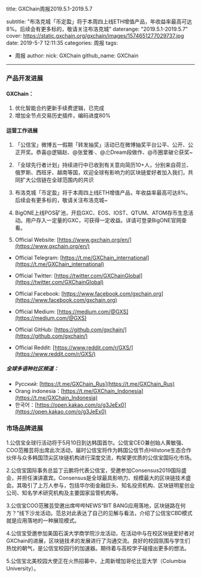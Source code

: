 title: GXChain周报2019.5.1-2019.5.7

subtitle: "布洛克城「币定盈」将于本周四上线ETH增值产品，年收益率最高可达8%。后续会有更多标的，敬请关注布洛克城"
daterange: "2019.5.1-2019.5.7"
cover: https://static.gxchain.org/gxchain/images/1574651277029737.jpg
date: 2019-5-7 12:11:35
categories: 周报
tags:
  - 周报
author:
    nick: GXChain
    github_name: GXChain
---

### 产品开发进展
#### GXChain：
1. 优化智能合约更新手续费逻辑，已完成
2. 增加全节点交易历史插件，编码进度80%



#### 运营工作进展
 
1. 「公信宝」微博五一假期「转发抽奖」活动已在微博抽奖平台公平、公开、公正开奖。恭喜@逻辑赵、@张爱雅·、@尐Dream段做作、@币圈拿破仑获奖~

2. 「全球先行者计划」持续进行中已收到有关意向简历10+人，分别来自荷兰、俄罗斯、西班牙、越南等国，欢迎全球有影响力的区块链爱好者加入我们，共同扩大公信链在全球范围内的共识

3. 布洛克城「币定盈」将于本周四上线ETH增值产品，年收益率最高可达8%。后续会有更多标的，敬请关注布洛克城~

4. BigONE上线POS矿池，开启GXC、EOS、IOST、QTUM、ATOM存币生息活动。用户存入一定量的GXC，可获得一定收益。详请可登录BigONE官网查看。

5. Official Website: [https://www.gxchain.org/en/](https://www.gxchain.org/en/)
 
- Official Telegram: [https://t.me/GXChain_international](https://t.me/GXChain_international)

- Official Twitter: [https://twitter.com/GXChainGlobal](https://twitter.com/GXChainGlobal)

- Official Facebook: [https://www.facebook.com/gxchain.org](https://www.facebook.com/gxchain.org)
- Official Medium: [https://medium.com/@GXS](https://medium.com/@GXS)
- Official GitHub: [https://github.com/gxchain/](https://github.com/gxchain/)
- Official Reddit: [https://www.reddit.com/r/GXS/](https://www.reddit.com/r/GXS/)

##### 全球多语种社区频道：

- Pусский: [https://t.me/GXChain_Rus](https://t.me/GXChain_Rus)
- Orang indonesia：[https://t.me/GXChain_Indonesia](https://t.me/GXChain_Indonesia)
- 한국어：[https://open.kakao.com/o/g3JeEx0](https://open.kakao.com/o/g3JeEx0)


### 市场品牌进展
1.公信宝全球行活动将于5月10日到达韩国首尔。公信宝CEO兼创始人黄敏强、COO范雅芸将出席此次活动，届时公信宝将作为韩国公信节点Hillstone生态合作伙伴与众多韩国顶尖区块链机构进行深度交流，构架更优质的公信宝国际化市场。

2.公信宝国际事务总监丁云鹏将代表公信宝，受邀参加Consensus2019国际盛会，并担任演讲嘉宾。Consensus是全球最具影响力、规模最大的区块链技术盛会。其吸引了上万人参与，包括华尔街金融巨头、知名投资机构、区块链明星创业公司、知名学术研究机构及主要国家监管机构等。

3.公信宝COO范雅芸受邀出席哔哔NEWS“BIT BANG应用落地，区块链路在何方？”线下沙龙活动。范总对此表达了自己的见解与看法，介绍了公信宝CBD模式就是应用落地的一种展现模式。 

4.公信宝受邀参加美国石溪大学商学院沙龙活动，在活动中与在校区块链爱好者对GXChain的进展，区块链技术的发展进行了沟通交流。良好的校园氛围与学生们热忱的朝气，是公信宝校园行的加速器。期待着与高校学子碰撞出更多的想法。

5.公信宝北美校园大使正在火热招募中，上周新增加哥伦比亚大学（Columbia University）。